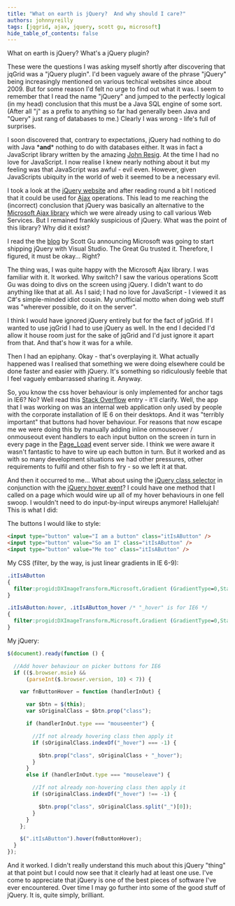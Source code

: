 ```yaml
---
title: "What on earth is jQuery?  And why should I care?"
authors: johnnyreilly
tags: [jqgrid, ajax, jquery, scott gu, microsoft]
hide_table_of_contents: false
---
```

What on earth is jQuery? What's a jQuery plugin?

 These were the questions I was asking myself shortly after discovering that jqGrid was a "jQuery plugin". I'd been vaguely aware of the phrase "jQuery" being increasingly mentioned on various techical websites since about 2009. But for some reason I'd felt no urge to find out what it was. I seem to remember that I read the name "jQuery" and jumped to the perfectly logical (in my head) conclusion that this must be a Java SQL engine of some sort. (After all "j" as a prefix to anything so far had generally been Java and "Query" just rang of databases to me.) Clearly I was wrong - life's full of surprises.

I soon discovered that, contrary to expectations, jQuery had nothing to do with Java \***and**\* nothing to do with databases either. It was in fact a JavaScript library written by the amazing [John Resig](http://ejohn.org/about/). At the time I had no love for JavaScript. I now realise I knew nearly nothing about it but my feeling was that JavaScript was awful - evil even. However, given JavaScripts ubiquity in the world of web it seemed to be a necessary evil.

I took a look at the [jQuery website](http://jquery.com/) and after reading round a bit I noticed that it could be used for [Ajax](http://en.wikipedia.org/wiki/Ajax_%28programming%29) operations. This lead to me reaching the (incorrect) conclusion that jQuery was basically an alternative to the [Microsoft Ajax library](http://en.wikipedia.org/wiki/ASP.NET_AJAX#Microsoft_Ajax_Library) which we were already using to call various Web Services. But I remained frankly suspicious of jQuery. What was the point of this library? Why did it exist?

I read the the [blog](http://weblogs.asp.net/scottgu/archive/2008/09/28/jquery-and-microsoft.aspx) by Scott Gu announcing Microsoft was going to start shipping jQuery with Visual Studio. The Great Gu trusted it. Therefore, I figured, it must be okay... Right?

The thing was, I was quite happy with the Microsoft Ajax library. I was familiar with it. It worked. Why switch? I saw the various operations Scott Gu was doing to divs on the screen using jQuery. I didn't want to do anything like that at all. As I said; I had no love for JavaScript - I viewed it as C#'s simple-minded idiot cousin. My unofficial motto when doing web stuff was "wherever possible, do it on the server".

I think I would have ignored jQuery entirely but for the fact of jqGrid. If I wanted to use jqGrid I had to use jQuery as well. In the end I decided I'd allow it house room just for the sake of jqGrid and I'd just ignore it apart from that. And that's how it was for a while.

Then I had an epiphany. Okay - that's overplaying it. What actually happened was I realised that something we were doing elsewhere could be done faster and easier with jQuery. It's something so ridiculously feeble that I feel vaguely embarrassed sharing it. Anyway.

So, you know the css hover behaviour is only implemented for anchor tags in IE6? No? Well read this [Stack Overflow](http://stackoverflow.com/questions/36605/ie-6-css-hover-non-anchor-tag) entry - it'll clarify. Well, the app that I was working on was an internal web application only used by people with the corporate installation of IE 6 on their desktops. And it was "terribly important" that buttons had hover behaviour. For reasons that now escape me we were doing this by manually adding inline onmouseover / onmouseout event handlers to each input button on the screen in turn in every page in the [Page\_Load](http://msdn.microsoft.com/en-us/library/ms178472.aspx) event server side. I think we were aware it wasn't fantastic to have to wire up each button in turn. But it worked and as with so many development situations we had other pressures, other requirements to fulfil and other fish to fry - so we left it at that.

And then it occurred to me... What about using the [jQuery class selector](http://api.jquery.com/class-selector/) in conjunction with the [jQuery hover event](http://api.jquery.com/hover/)? I could have one method that I called on a page which would wire up all of my hover behaviours in one fell swoop. I wouldn't need to do input-by-input wireups anymore! Hallelujah! This is what I did:

The buttons I would like to style:

```html
<input type="button" value="I am a button" class="itIsAButton" />
<input type="button" value="So am I" class="itIsAButton" />
<input type="button" value="Me too" class="itIsAButton" />
```

My CSS (filter, by the way, is just linear gradients in IE 6-9):

```css
.itIsAButton
{
  filter:progid:DXImageTransform.Microsoft.Gradient (GradientType=0,StartColorStr='#ededed',EndColorStr='#cdcdcd');   
}

.itIsAButton:hover, .itIsAButton_hover /* "_hover" is for IE6 */
{
  filter:progid:DXImageTransform.Microsoft.Gradient (GradientType=0,StartColorStr='#f6f6f6',EndColorStr='#efefef');   
}
```

My jQuery:

```js
$(document).ready(function () {

  //Add hover behaviour on picker buttons for IE6
  if (($.browser.msie) && 
      (parseInt($.browser.version, 10) < 7)) {

    var fnButtonHover = function (handlerInOut) {

      var $btn = $(this);
      var sOriginalClass = $btn.prop("class");

      if (handlerInOut.type === "mouseenter") {

        //If not already hovering class then apply it
        if (sOriginalClass.indexOf("_hover") === -1) {

          $btn.prop("class", sOriginalClass + "_hover");
        }
      }
      else if (handlerInOut.type === "mouseleave") {

        //If not already non-hovering class then apply it
        if (sOriginalClass.indexOf("_hover") !== -1) {

          $btn.prop("class", sOriginalClass.split("_")[0]);
        }
      }
    };

    $(".itIsAButton").hover(fnButtonHover);
  }
});
```

And it worked. I didn't really understand this much about this jQuery "thing" at that point but I could now see that it clearly had at least one use. I've come to appreciate that jQuery is one of the best pieces of software I've ever encountered. Over time I may go further into some of the good stuff of jQuery. It is, quite simply, brilliant.


